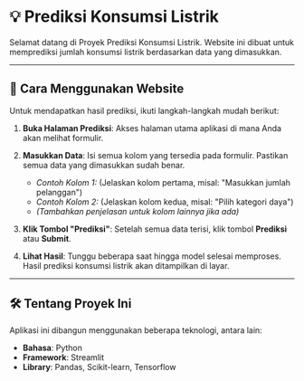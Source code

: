 # 💡 Prediksi Konsumsi Listrik

Selamat datang di Proyek Prediksi Konsumsi Listrik. Website ini dibuat untuk memprediksi jumlah konsumsi listrik berdasarkan data yang dimasukkan.

---

## 🚀 Cara Menggunakan Website

Untuk mendapatkan hasil prediksi, ikuti langkah-langkah mudah berikut:

1.  **Buka Halaman Prediksi**: Akses halaman utama aplikasi di mana Anda akan melihat formulir.

2.  **Masukkan Data**: Isi semua kolom yang tersedia pada formulir. Pastikan semua data yang dimasukkan sudah benar.
    * *Contoh Kolom 1:* (Jelaskan kolom pertama, misal: "Masukkan jumlah pelanggan")
    * *Contoh Kolom 2:* (Jelaskan kolom kedua, misal: "Pilih kategori daya")
    * *(Tambahkan penjelasan untuk kolom lainnya jika ada)*

3.  **Klik Tombol "Prediksi"**: Setelah semua data terisi, klik tombol **Prediksi** atau **Submit**.

4.  **Lihat Hasil**: Tunggu beberapa saat hingga model selesai memproses. Hasil prediksi konsumsi listrik akan ditampilkan di layar.

---

## 🛠️ Tentang Proyek Ini

Aplikasi ini dibangun menggunakan beberapa teknologi, antara lain:
* **Bahasa**: Python
* **Framework**: Streamlit
* **Library**: Pandas, Scikit-learn, Tensorflow
